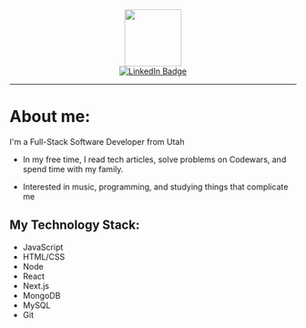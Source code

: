 <div id="header" align="center">
<img src="https://media0.giphy.com/media/jPAojooBlYhDipIP5l/giphy.gif?cid=82a1493bhlz2uitf1z4y4kue7msewhmotja08fq7stf6ev47&rid=giphy.gif&ct=s" width="100"/>
</div>
<div id="badges" align="center">
  <a href="https://www.linkedin.com/in/cornelius-davis-701b00251">
    <img src="https://img.shields.io/badge/LinkedIn-blue?style=for-the-badge&logo=linkedin&logoColor=white" alt="LinkedIn Badge"/>
  </a>
</div>

---

# About me: 

I'm a Full-Stack Software Developer from Utah

- In my free time, I read tech articles, solve problems on Codewars, and spend time with my family.

- Interested in music, programming, and studying things that complicate me

## My Technology Stack: 

- JavaScript 
- HTML/CSS
- Node
- React
- Next.js
- MongoDB
- MySQL
- Git

<!---
ValentaCodes/ValentaCodes is a ✨ special ✨ repository because its `README.md` (this file) appears on your GitHub profile.
You can click the Preview link to take a look at your changes.
--->
